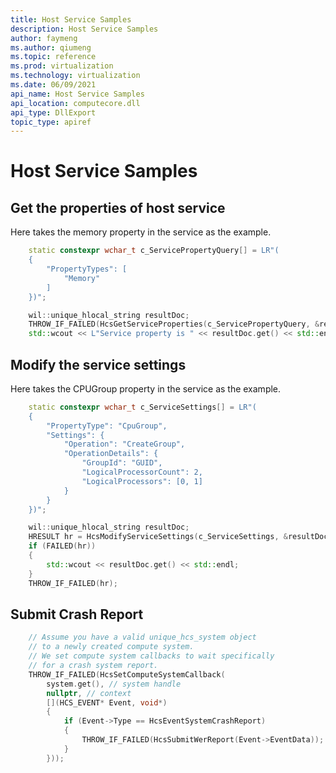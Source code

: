 ```yaml
---
title: Host Service Samples
description: Host Service Samples
author: faymeng
ms.author: qiumeng
ms.topic: reference
ms.prod: virtualization
ms.technology: virtualization
ms.date: 06/09/2021
api_name: Host Service Samples
api_location: computecore.dll
api_type: DllExport
topic_type: apiref
---
```

# Host Service Samples

<a name = "GetServiceProperties"></a>
## Get the properties of host service

Here takes the memory property in the service as the example.

```cpp
    static constexpr wchar_t c_ServicePropertyQuery[] = LR"(
    {
        "PropertyTypes": [
            "Memory"
        ]
    })";

    wil::unique_hlocal_string resultDoc;
    THROW_IF_FAILED(HcsGetServiceProperties(c_ServicePropertyQuery, &resultDoc));
    std::wcout << L"Service property is " << resultDoc.get() << std::endl;
```

<a name = "ModifyServiceSettings"></a>
## Modify the service settings

Here takes the CPUGroup property in the service as the example.

```cpp
    static constexpr wchar_t c_ServiceSettings[] = LR"(
    {
        "PropertyType": "CpuGroup",
        "Settings": {
            "Operation": "CreateGroup",
            "OperationDetails": {
                "GroupId": "GUID",
                "LogicalProcessorCount": 2,
                "LogicalProcessors": [0, 1]
            }
        }
    })";

    wil::unique_hlocal_string resultDoc;
    HRESULT hr = HcsModifyServiceSettings(c_ServiceSettings, &resultDoc);
    if (FAILED(hr))
    {
        std::wcout << resultDoc.get() << std::endl;
    }
    THROW_IF_FAILED(hr);
```

<a name = "SubmitReport"></a>
## Submit Crash Report

```cpp
    // Assume you have a valid unique_hcs_system object
    // to a newly created compute system.
    // We set compute system callbacks to wait specifically
    // for a crash system report.
    THROW_IF_FAILED(HcsSetComputeSystemCallback(
        system.get(), // system handle
        nullptr, // context
        [](HCS_EVENT* Event, void*)
        {
            if (Event->Type == HcsEventSystemCrashReport)
            {
                THROW_IF_FAILED(HcsSubmitWerReport(Event->EventData));
            }
        }));
```
